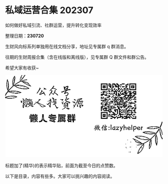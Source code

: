 # 私域运营合集 202307

如何做好私域引流、社群运营，提升转化变现效率

整理日期：**230720**

 

 

生财风向标系列单独用在线文档分享，地址见专属群 q 群消息。

往期的生财周报合集（含在线版和离线版），见专属群 Q 群文件和群公告。

希望大家有收获~

![](img/siyu-yunying_0003.png)

标题加了(精华)的表示精华贴，前面为截至今日的点赞数。

以下是目录，内容有些多。大家可以挑兴趣的内容阅读。

 

 

 
